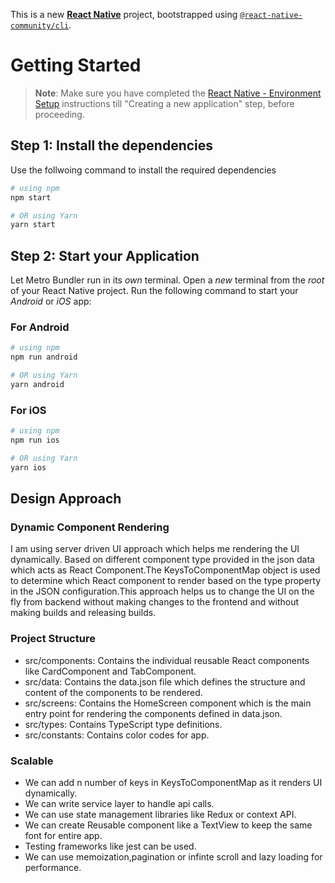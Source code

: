 This is a new [**React Native**](https://reactnative.dev) project, bootstrapped using [`@react-native-community/cli`](https://github.com/react-native-community/cli).

# Getting Started

>**Note**: Make sure you have completed the [React Native - Environment Setup](https://reactnative.dev/docs/environment-setup) instructions till "Creating a new application" step, before proceeding.

## Step 1: Install the dependencies

Use the follwoing command to install the required dependencies

```bash
# using npm
npm start

# OR using Yarn
yarn start
```

## Step 2: Start your Application

Let Metro Bundler run in its _own_ terminal. Open a _new_ terminal from the _root_ of your React Native project. Run the following command to start your _Android_ or _iOS_ app:

### For Android

```bash
# using npm
npm run android

# OR using Yarn
yarn android
```

### For iOS

```bash
# using npm
npm run ios

# OR using Yarn
yarn ios
```

## Design Approach

### Dynamic Component Rendering
I am using server driven UI approach which helps me rendering the UI dynamically. Based on different component type provided in the json data which acts as React Component.The KeysToComponentMap object is used to determine which React component to render based on the type property in the JSON configuration.This approach helps us to change the UI on the fly from backend without making changes to the frontend and without making builds and releasing builds.

### Project Structure
- src/components: Contains the individual reusable React components like CardComponent and TabComponent.
- src/data: Contains the data.json file which defines the structure and content of the components to be rendered.
- src/screens: Contains the HomeScreen component which is the main entry point for rendering the components defined in data.json.
- src/types: Contains TypeScript type definitions.
- src/constants: Contains color codes for app.

### Scalable
- We can add n number of keys in KeysToComponentMap as it renders UI dynamically.
- We can write service layer to handle api calls.
- We can use state management libraries like Redux or context API.
- We can create Reusable component like a TextView to keep the same font for entire app.
- Testing frameworks like jest can be used.
- We can use memoization,pagination or infinte scroll and lazy loading for performance.
